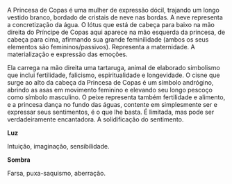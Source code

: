 A Princesa de Copas é uma mulher de expressão dócil, trajando um longo vestido
branco, bordado de cristais de neve nas bordas. A neve representa a
concretização da água. O lótus que está de cabeça para baixo na mão direita do
Príncipe de Copas aqui aparece na mão esquerda da princesa, de cabeça para
cima, afirmando sua grande feminilidade (ambos os seus elementos são
femininos/passivos). Representa a maternidade. A materialização e expressão
das emoções.

Ela carrega na mão direita uma tartaruga, animal de elaborado simbolismo que
inclui fertilidade, falicismo, espiritualidade e longevidade. O cisne que
surge ao alto da cabeça da Princesa de Copas é um símbolo andrógino, abrindo
as asas em movimento feminino e elevando seu longo pescoço como símbolo
masculino. O peixe representa também fertilidade e alimento, e a princesa
dança no fundo das águas, contente em simplesmente ser e expressar seus
sentimentos, é o que lhe basta. É limitada, mas pode ser verdadeiramente
encantadora. A solidificação do sentimento.

**Luz**

Intuição, imaginação, sensibilidade.

**Sombra**

Farsa, puxa-saquismo, aberração.

